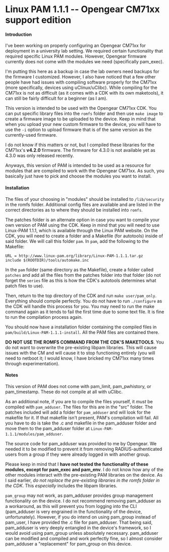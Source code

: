 # Linux PAM 1.1.1 -- Opengear CM71xx support edition

#### Introduction
I've been working on properly configuring an Opengear CM71xx for deployment in a university lab setting. We required certain functionality that required specific Linux PAM modules. However, Opengear firmware currently does not come with the modules we need (specifically pam_exec).

I'm putting this here as a backup in case the lab owners need backups for the firmware I customized. However, I also have noticed that a few other people have had issues with compiling software properly for the CM71xx (more specifically, devices using uClinux/uClibc). While compiling for the CM71xx is not as difficult (as it comes with a CDK with its own maketools), it can still be fairly difficult for a beginner (as I am).

This version is intended to be used with the Opengear CM71xx CDK. You can put specific library files into the `romfs` folder and then use `make image` to create a firmware image to be uploaded to the device. Keep in mind that when you upload your new custom firmware to the device, you will have to use the `-i` option to upload firmware that is of the same version as the currently-used firmware.

I do not know if this matters or not, but I compiled these libraries for the CM71xx's **v4.2.0** firmware. The firmware for 4.3.0 is not available yet as 4.3.0 was only released recently.

Anyways, this version of PAM is intended to be used as a resource for modules that are compiled to work with the Opengear CM71xx. As such, you basically just have to pick and choose the modules you want to install. 

#### Installation
The files of your choosing in "modules" should be installed to `/lib/security` in the romfs folder. Additional config files are available and are listed in the correct directories as to where they should be installed into `romfs`.

The patches folder is an alternate option in case you want to compile your own version of PAM using the CDK. Keep in mind that you will need to use Linux-PAM 1.1.1, which is available through the Linux PAM website. On the CDK, you will need to create a folder and a Makefile (for autotools) inside of said folder. We will call this folder `pam`. In `pam`, add the following to the Makefile:

  ```
  URL = http://www.linux-pam.org/library/Linux-PAM-1.1.1.tar.gz
  include $(ROOTDIR)/tools/automake.inc
  ```  

In the `pam` folder (same directory as the Makefile), create a folder called `patches` and add all the files from the patches folder into that folder (do not forget the `series` file as this is how the CDK's autotools determines what patch files to use).

Then, return to the top directory of the CDK and run `make user/pam_only`. Everything should compile perfectly. You do not have to run `./configure` as the CDK will handle this process for you. You may need to run the make command again as it tends to fail the first time due to some text file. It is fine to run the compilation process again.

You should now have a installation folder containing the compiled files in `pam/build/Linux-PAM-1.1.1-install`. All the PAM files are contained there. 

**DO NOT USE THE ROMFS COMMAND FROM THE CDK'S MAKETOOLS**. You do not want to overwrite the pre-existing libpam libraries. This will cause issues with the CM and will cause it to stop functioning entirely (you will need to netboot it; I would know, I have bricked my CM71xx many times through experimentation). 

#### Notes
This version of PAM does not come with pam_limit, pam_pwhistory, or pam_timestamp. These do not compile at all with uClibc. 

As an additional note, if you are to compile the files yourself, it *must* be compiled with `pam_adduser`. The files for this are in the "src" folder. The patches included will add a folder for `pam_adduser` and will look for the makefile for it. If that makefile isn't present, PAM's compilation will fail. All you have to do is take the .c and makefile in the pam_adduser folder and move them to the pam_adduser folder at `Linux-PAM-1.1.1/modules/pam_adduser`.

The source code for pam_adduser was provided to me by Opengear. We needed it to be modified to prevent it from removing RADIUS-authenticated users from a group if they were already logged in with another group. 

Please keep in mind that I **have not tested the functionality of these modules, except for pam_exec and pam_env**. I do not know how any of the other modules interact with the pre-existing PAM libraries on the device. As I said earlier, *do not replace the pre-existing libraries in the romfs folder in the CDK*. This *especially* includes the libpam libraries.

`pam_group` may not work, as pam_adduser provides group management functionality on the device. I do not recommend removing pam_adduser as a workaround, as this will prevent you from logging into the CLI (pam_adduser is very engrained in the functionality of the device, unfortunately). However, if you do intend on using pam_group instead of pam_user, I have provided the .c file for pam_adduser. That being said, pam_adduser is very deeply entangled in the device's framework, so I would avoid using pam_group unless absolutely necessary. pam_adduser can be modified and compiled and work perfectly fine, so I almost consider pam_adduser a "replacement" for pam_group on this device.
